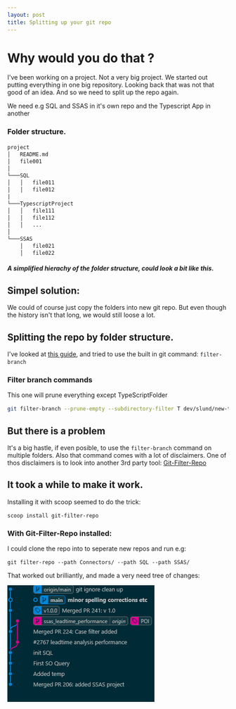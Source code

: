 ```yaml
---
layout: post
title: Splitting up your git repo
---
```


# Why would you do that ?

I've been working on a project. Not a very big project. We started out putting everything in one big repository. Looking back that was not that good of an idea. And so we need to split up the repo again. <br> 

We need e.g SQL and SSAS in it's own repo and the Typescript App in another

### Folder structure.



```
project
│   README.md
│   file001  
│
└───SQL
│   │   file011
│   │   file012
|
└───TypescriptProject
│   │   file111
│   │   file112
│   │   ...
│   
└───SSAS
    │   file021
    │   file022
```
##### _A simplified hierachy of the folder structure, could look a bit like this._


## Simpel solution:

We could of course just copy the folders into new git repo. But even though the history isn't that long, we would still loose a lot.
## Splitting the repo by folder structure.

I've looked at [this guide](https://ao.ms/how-to-split-a-subdirectory-to-a-new-git-repository-and-keep-the-history/), and tried to use the built in git command: ```filter-branch```

### Filter branch commands

This one will prune everything except TypeScriptFolder

``` bash
git filter-branch --prune-empty --subdirectory-filter T dev/slund/new-test-try
```
## But there is a problem

It's a big hastle, if even posible, to use the ```filter-branch``` command on multiple folders. Also that command comes with a lot of disclaimers. One of thos disclaimers is to look into another 3rd party tool: [Git-Filter-Repo](https://github.com/newren/git-filter-repo)

## It took a while to make it work. 

Installing it with scoop seemed to do the trick:
```
scoop install git-filter-repo
```

### With Git-Filter-Repo installed:

I could clone the repo into to seperate new repos and run e.g:
``` 
git filter-repo --path Connectors/ --path SQL --path SSAS/
```

That worked out brilliantly, and made  a very need tree of changes:

![](../images/2021-11-11-09-08-41.png)

